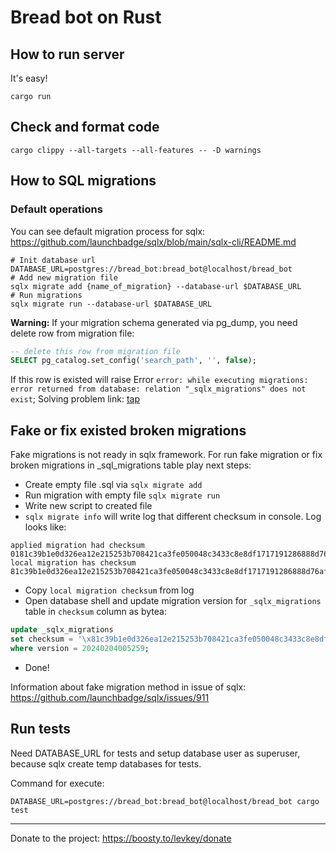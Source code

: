 # Bread bot on Rust

## How to run server

It's easy!

```shell
cargo run
```

## Check and format code

```shell
cargo clippy --all-targets --all-features -- -D warnings
```

## How to SQL migrations

### Default operations

You can see default migration process for sqlx: https://github.com/launchbadge/sqlx/blob/main/sqlx-cli/README.md

```shell
# Init database url
DATABASE_URL=postgres://bread_bot:bread_bot@localhost/bread_bot
# Add new migration file
sqlx migrate add {name_of_migration} --database-url $DATABASE_URL
# Run migrations
sqlx migrate run --database-url $DATABASE_URL
```

**Warning:** If your migration schema generated via pg_dump, you need delete row from migration file:

```sql
-- delete this row from migration file
SELECT pg_catalog.set_config('search_path', '', false);
``` 

If this row is existed will raise
Error `error: while executing migrations: error returned from database: relation "_sqlx_migrations" does not exist`;
Solving problem link: [tap](https://github.com/launchbadge/sqlx/issues/640#issuecomment-775540880)

## Fake or fix existed broken migrations

Fake migrations is not ready in sqlx framework.
For run fake migration or fix broken migrations in _sql_migrations table play next steps:

- Create empty file .sql via `sqlx migrate add`
- Run migration with empty file `sqlx migrate run`
- Write new script to created file
- `sqlx migrate info` will write log that different checksum in console. Log looks like:

```shell
applied migration had checksum 0181c39b1e0d326ea12e215253b708421ca3fe050048c3433c8e8df1717191286888d76af856f25a9f90463ba75f9973fa
local migration has checksum   81c39b1e0d326ea12e215253b708421ca3fe050048c3433c8e8df1717191286888d76af856f25a9f90463ba75f9973fa
```

- Copy `local migration checksum` from log
- Open database shell and update migration version for `_sqlx_migrations` table in `checksum` column as bytea:

```sql
update _sqlx_migrations
set checksum = '\x81c39b1e0d326ea12e215253b708421ca3fe050048c3433c8e8df1717191286888d76af856f25a9f90463ba75f9973fa'::bytea
where version = 20240204005259;
```

- Done!

Information about fake migration method in issue of sqlx: https://github.com/launchbadge/sqlx/issues/911

## Run tests

Need DATABASE_URL for tests and setup database user as superuser, because sqlx create temp databases for tests.

Command for execute:

```shell
DATABASE_URL=postgres://bread_bot:bread_bot@localhost/bread_bot cargo test
```

___
Donate to the project: https://boosty.to/levkey/donate 